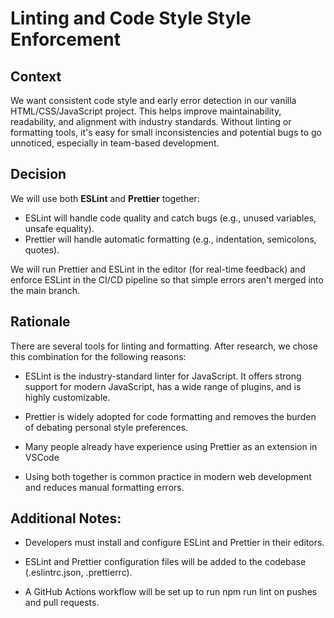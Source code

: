 # Linting and Code Style Style Enforcement

## Context
We want consistent code style and early error detection in our vanilla HTML/CSS/JavaScript project. This helps improve maintainability, readability, and alignment with industry standards. Without linting or formatting tools, it's easy for small inconsistencies and potential bugs to go unnoticed, especially in team-based development.

## Decision
We will use both **ESLint** and **Prettier** together:
- ESLint will handle code quality and catch bugs (e.g., unused variables, unsafe equality).
- Prettier will handle automatic formatting (e.g., indentation, semicolons, quotes).

We will run Prettier and ESLint in the editor (for real-time feedback) and enforce ESLint in the CI/CD pipeline so that simple errors aren't merged into the main branch.

## Rationale
There are several tools for linting and formatting. After research, we chose this combination for the following reasons:

- ESLint is the industry-standard linter for JavaScript. It offers strong support for modern JavaScript, has a wide range of plugins, and is highly customizable.

- Prettier is widely adopted for code formatting and removes the burden of debating personal style preferences.

- Many people already have experience using Prettier as an extension in VSCode

- Using both together is common practice in modern web development and reduces manual formatting errors.

## Additional Notes:
- Developers must install and configure ESLint and Prettier in their editors.

- ESLint and Prettier configuration files will be added to the codebase (.eslintrc.json, .prettierrc).

- A GitHub Actions workflow will be set up to run npm run lint on pushes and pull requests.
